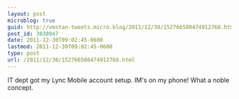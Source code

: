 ```yaml
---
layout: post
microblog: true
guid: http://vmstan-tweets.micro.blog/2011/12/30/152766580474912768.html
post_id: 3038947
date: 2011-12-30T09:02:45-0600
lastmod: 2011-12-30T09:02:45-0600
type: post
url: /2011/12/30/152766580474912768.html
---
```

IT dept got my Lync Mobile account setup. IM's on my phone! What a noble concept.
